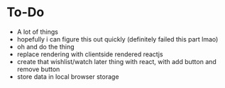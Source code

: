 # To-Do
- A lot of things
- hopefully i can figure this out quickly (definitely failed this part lmao)
- oh and do the thing
- replace rendering with clientside rendered reactjs
- create that wishlist/watch later thing with react, with add button and remove button
- store data in local browser storage
